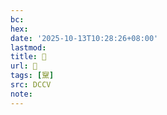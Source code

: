 ```yaml
---
bc:
hex:
date: '2025-10-13T10:28:26+08:00'
lastmod:
title: 􅝛
url: 􅝛
tags: [䵫]
src: DCCV
note:
---
```

